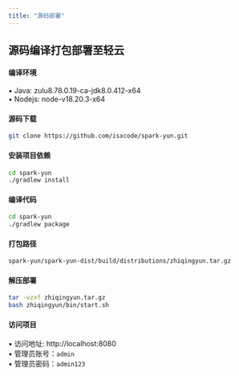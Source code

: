 ```yaml
---
title: "源码部署"
---
```


## 源码编译打包部署至轻云

#### 编译环境

▪ Java: zulu8.78.0.19-ca-jdk8.0.412-x64 <br/>
▪ Nodejs: node-v18.20.3-x64

#### 源码下载

```bash
git clone https://github.com/isxcode/spark-yun.git
```

#### 安装项目依赖

```bash
cd spark-yun
./gradlew install
```

#### 编译代码

```bash
cd spark-yun
./gradlew package
```

#### 打包路径

```bash
spark-yun/spark-yun-dist/build/distributions/zhiqingyun.tar.gz
```

#### 解压部署

```bash
tar -vzxf zhiqingyun.tar.gz
bash zhiqingyun/bin/start.sh
```

#### 访问项目

▪ 访问地址: http://localhost:8080 <br/>
▪ 管理员账号：`admin` <br/>
▪ 管理员密码：`admin123`